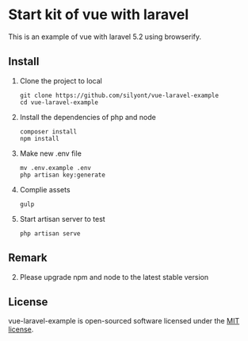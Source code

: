 # Start kit of vue with laravel
This is an example of vue with laravel 5.2 using browserify.

## Install

1. Clone the project to local

    ```
    git clone https://github.com/silyont/vue-laravel-example
    cd vue-laravel-example
    ```

1. Install the dependencies of php and node

    ```
    composer install
    npm install
    ```

1. Make new .env file

    ```
    mv .env.example .env
    php artisan key:generate
    ```

1. Complie assets

    ```
    gulp
    ```

1. Start artisan server to test

    ```
    php artisan serve
    ```

## Remark

2. Please upgrade npm and node to the latest stable version

## License

vue-laravel-example is open-sourced software licensed under the [MIT license](http://opensource.org/licenses/MIT).